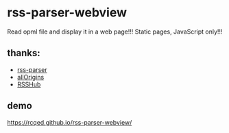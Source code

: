 # rss-parser-webview
Read opml file and display it in a web page!!!
Static pages, JavaScript only!!!

## thanks:

- [rss-parser](https://github.com/rbren/rss-parser)
- [allOrigins](https://github.com/gnuns/allOrigins)
- [RSSHub](https://github.com/DIYgod/RSSHub)

## demo

https://rcqed.github.io/rss-parser-webview/
